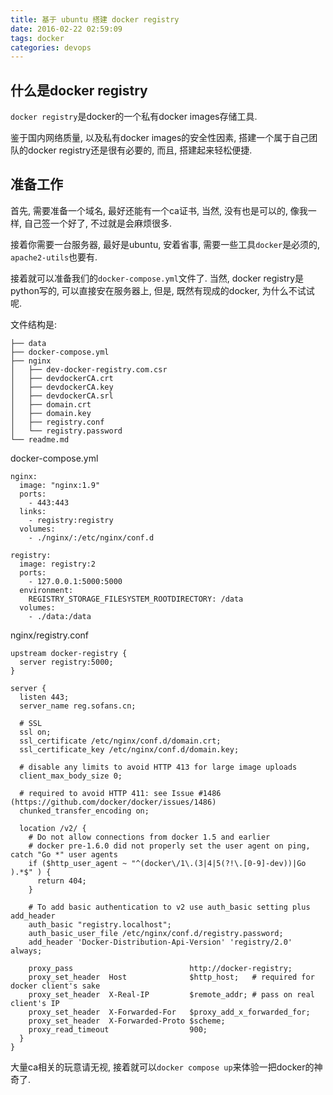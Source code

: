 ```yaml
---
title: 基于 ubuntu 搭建 docker registry
date: 2016-02-22 02:59:09
tags: docker
categories: devops
---
```


## 什么是docker registry
`docker registry`是docker的一个私有docker images存储工具.

鉴于国内网络质量, 以及私有docker images的安全性因素, 搭建一个属于自己团队的docker registry还是很有必要的, 而且, 搭建起来轻松便捷.

<!--more-->

## 准备工作
首先, 需要准备一个域名, 最好还能有一个ca证书, 当然, 没有也是可以的, 像我一样, 自己签一个好了, 不过就是会麻烦很多.

接着你需要一台服务器, 最好是ubuntu, 安着省事, 需要一些工具`docker`是必须的, `apache2-utils`也要有.

接着就可以准备我们的`docker-compose.yml`文件了. 当然, docker registry是python写的, 可以直接安在服务器上, 但是, 既然有现成的docker, 为什么不试试呢.

文件结构是:

```
├── data
├── docker-compose.yml
├── nginx
│   ├── dev-docker-registry.com.csr
│   ├── devdockerCA.crt
│   ├── devdockerCA.key
│   ├── devdockerCA.srl
│   ├── domain.crt
│   ├── domain.key
│   ├── registry.conf
│   └── registry.password
└── readme.md
```

docker-compose.yml
```
nginx:
  image: "nginx:1.9"
  ports:
    - 443:443
  links:
    - registry:registry
  volumes:
    - ./nginx/:/etc/nginx/conf.d

registry:
  image: registry:2
  ports:
    - 127.0.0.1:5000:5000
  environment:
    REGISTRY_STORAGE_FILESYSTEM_ROOTDIRECTORY: /data
  volumes:
    - ./data:/data
```
nginx/registry.conf

```
upstream docker-registry {
  server registry:5000;
}

server {
  listen 443;
  server_name reg.sofans.cn;

  # SSL
  ssl on;
  ssl_certificate /etc/nginx/conf.d/domain.crt;
  ssl_certificate_key /etc/nginx/conf.d/domain.key;

  # disable any limits to avoid HTTP 413 for large image uploads
  client_max_body_size 0;

  # required to avoid HTTP 411: see Issue #1486 (https://github.com/docker/docker/issues/1486)
  chunked_transfer_encoding on;

  location /v2/ {
    # Do not allow connections from docker 1.5 and earlier
    # docker pre-1.6.0 did not properly set the user agent on ping, catch "Go *" user agents
    if ($http_user_agent ~ "^(docker\/1\.(3|4|5(?!\.[0-9]-dev))|Go ).*$" ) {
      return 404;
    }

    # To add basic authentication to v2 use auth_basic setting plus add_header
    auth_basic "registry.localhost";
    auth_basic_user_file /etc/nginx/conf.d/registry.password;
    add_header 'Docker-Distribution-Api-Version' 'registry/2.0' always;

    proxy_pass                          http://docker-registry;
    proxy_set_header  Host              $http_host;   # required for docker client's sake
    proxy_set_header  X-Real-IP         $remote_addr; # pass on real client's IP
    proxy_set_header  X-Forwarded-For   $proxy_add_x_forwarded_for;
    proxy_set_header  X-Forwarded-Proto $scheme;
    proxy_read_timeout                  900;
  }
}
```

大量ca相关的玩意请无视, 接着就可以`docker compose up`来体验一把docker的神奇了.
